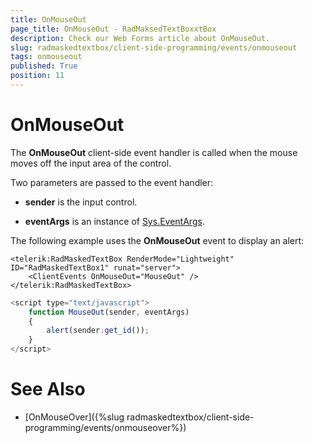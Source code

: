 ```yaml
---
title: OnMouseOut
page_title: OnMouseOut - RadMaksedTextBoxxtBox
description: Check our Web Forms article about OnMouseOut.
slug: radmaskedtextbox/client-side-programming/events/onmouseout
tags: onmouseout
published: True
position: 11
---
```


# OnMouseOut




The **OnMouseOut** client-side event handler is called when the mouse moves off the input area of the control.

Two parameters are passed to the event handler:

* **sender** is the input control.

* **eventArgs** is an instance of [Sys.EventArgs](https://www.asp.net/AJAX/Documentation/Live/ClientReference/Sys/EventArgsClass/default.aspx).

The following example uses the **OnMouseOut** event to display an alert:

````ASPNET
<telerik:RadMaskedTextBox RenderMode="Lightweight" ID="RadMaskedTextBox1" runat="server">
	<ClientEvents OnMouseOut="MouseOut" />
</telerik:RadMaskedTextBox>
````



````JavaScript
<script type="text/javascript">
	function MouseOut(sender, eventArgs)
	{
		alert(sender.get_id());
	}
</script>
````



# See Also

 * [OnMouseOver]({%slug radmaskedtextbox/client-side-programming/events/onmouseover%})
